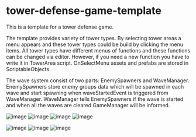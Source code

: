 # tower-defense-game-template
 This is a template for a tower defense game.
 
 The template provides variety of tower types. By selecting tower areas a menu appears and these tower types could be build by clicking the menu items. All tower types have different menus of functions and these functions can be changed via editor. However, if you need a new function you have to write it in TowerArea script. OnSelectMenu assets and prefabs are stored in ScriptableObjects.

 The wave system consist of two parts: EnemySpawners and WaveManager. EnemySpawners store enemy groups data which will be spawned in each wave and start spawning when waveStartedEvent is triggered from WaveManager. WaveManager tells EnemySpawners if the wave is started and when all the waves are cleared GameManager will be informed.
 
 ![image](https://user-images.githubusercontent.com/24762808/221868462-85ce584c-1222-47fd-a26c-b6c9c96b2ede.png)
 ![image](https://user-images.githubusercontent.com/24762808/221869483-2e44bc0e-549f-4971-bf4c-294d9010d789.png)
 ![image](https://user-images.githubusercontent.com/24762808/221869685-5e98b72a-c295-40e0-aa0f-0e2174fd3b44.png)
![image](https://user-images.githubusercontent.com/24762808/221870052-b0bdb530-e133-4726-88ec-1ea1366cd0ba.png)

![image](https://user-images.githubusercontent.com/24762808/221869158-75e3bf48-aa1b-4533-8178-4abd37aff165.png)
![image](https://user-images.githubusercontent.com/24762808/221869241-8ef95163-93ec-47a5-9caa-0dca84426814.png)
![image](https://user-images.githubusercontent.com/24762808/221868940-1fe45e63-4104-47a1-a19d-b68e450aa59a.png)

